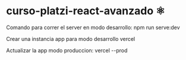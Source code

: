 # curso-platzi-react-avanzado ⚛️

Comando para correr el server en modo desarrollo:
npm run serve:dev

Crear una instancia app para modo desarrollo
vercel

Actualizar la app modo produccion:
vercel --prod
